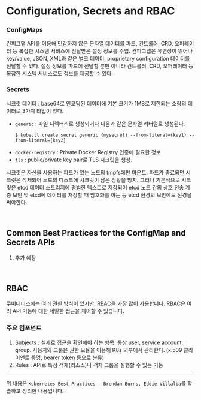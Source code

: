 # Configuration, Secrets and RBAC

### ConfigMaps

컨피그맵 API를 이용해 민감하지 않은 문자열 데이터를 파드, 컨트롤러, CRD, 오퍼레이터 등 복잡한 시스템 서비스에 전달받은 설정 정보를 주입. 컨피그맵은 유연성이 뛰어나 key/value, JSON, XML과 같은 벌크 데이터, proprietary configuration 데이터를 전달할 수 있다. 설정 정보를 파드에 전달할 뿐만 아니라 컨트롤러, CRD, 오퍼레이터 등 복잡한 시스템 서비스로도 정보를 제공할 수 있다.

### Secrets

시크릿 데이터 : base64로 인코딩된 데이터에 기본 크기가 1MB로 제한되는 소량의 데이터로 3가지 타입이 있다.

- `generic` : 파일 디렉터리로 생성되거나 다음과 같은 문자열 리터럴로 생성된다.
  ```shell
  $ kubectl create secret generic {mysecret} --from-literal={key1} --from-literal={key2}
  ```
- `docker-registry` : Private Docker Registry 인증에 필요한 정보
- `tls` : public/private key pair로 TLS 시크릿을 생성.

시크릿은 자신을 사용하는 파드가 있는 노드의 tmpfs에만 마운트. 파드가 종료되면 시크릿은 삭제되어 노드의 디스크에 시크릿이 남은 상황을 방지.
그러나 기본적으로 시크릿은 etcd 데이터 스토리지에 평범한 텍스트로 저장되어 etcd 노드 간의 상호 전송 계층 보안 및 etcd에 데이터를 저장할 때 암호화를 하는 등 etcd 환경의 보안에도 신경을 써야한다.

<br>

## Common Best Practices for the ConfigMap and Secrets APIs

1. 추가 예정

<br>

## RBAC

쿠버네티스에는 여러 권한 방식이 있지만, RBAC을 가장 많이 사용합니다. RBAC은 여러 API 기능에 대한 세밀한 접근을 제어할 수 있습니다.

### 주요 컴포넌트

1. Subjects : 실제로 접근을 확인해야 하는 항목. 통상 user, service account, group. 사용자와 그룹은 권한 모듈을 이용해 K8s 외부에서 관리한다. (x.509 클라이언트 증명, bearer token 등으로 분류)
2. Rules : API로 특정 객체(리소스)나 객체 그룹을 실행할 수 있는 기능
   <br>

---

위 내용은 `Kubernetes Best Practices - Brendan Burns, Eddie Villalba`를 학습하고 정리한 내용입니다.
